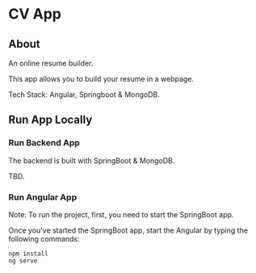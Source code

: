 # CV App

## About

An online resume builder.

This app allows you to build your resume in a webpage.

Tech Stack: Angular, Springboot & MongoDB.

## Run App Locally

### Run Backend App

The backend is built with SpringBoot & MongoDB.

TBD.

### Run Angular App

Note: To run the project, first, you need to start the SpringBoot app.

Once you've started the SpringBoot app, start the Angular by typing the following commands:

```shell
npm install
ng serve
```
